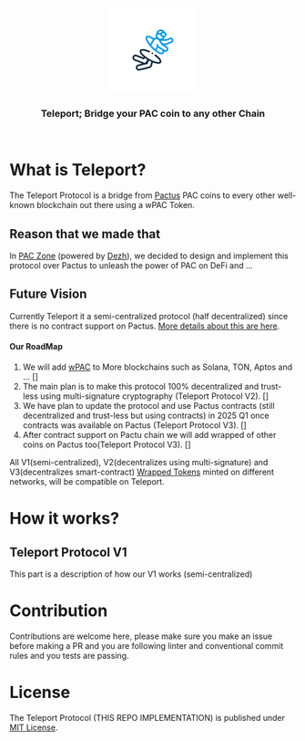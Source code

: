 <p align="center">
    <img alt="Teleport" src="./assets/teleport-transparent.png" width="150" height="150" />
</p>

<h3 align="center">
Teleport; Bridge your PAC coin to any other Chain
</h3>

<br/>

# What is Teleport?

The Teleport Protocol is a bridge from [Pactus](https://pactus.org) PAC coins to every other well-known blockchain out there using a wPAC Token.

## Reason that we made that

In [PAC Zone](https://github.com/PACZone) (powered by [Dezh](https://dezh.tech)), we decided to design and implement this protocol over Pactus to unleash the power of PAC on DeFi and ...

## Future Vision

Currently Teleport it a semi-centralized protocol (half decentralized) since there is no contract support on Pactus. [More details about this are here](#how-it-works).

#### Our RoadMap

1. We will add [wPAC](https://github.com/PACZone/TeleWrapped) to More blockchains such as Solana, TON, Aptos and ... []
2. The main plan is to make this protocol 100% decentralized and trust-less using multi-signature cryptography (Teleport Protocol V2). []
3. We have plan to update the protocol and use Pactus contracts (still decentralized and trust-less but using contracts) in 2025 Q1 once contracts was available on Pactus (Teleport Protocol V3). []
4. After contract support on Pactu chain we will add wrapped of other coins on Pactus too(Teleport Protocol V3). []

All V1(semi-centralized), V2(decentralizes using multi-signature) and V3(decentralizes smart-contract) [Wrapped Tokens](https://github.com/PACZone/TeleWrapped) minted on different networks, will be compatible on Teleport.

# How it works?

## Teleport Protocol V1

This part is a description of how our V1 works (semi-centralized)

<!-- TODO -->

# Contribution

Contributions are welcome here, please make sure you make an issue before making a PR and you are following linter and conventional commit rules and you tests are passing.

# License

The Teleport Protocol (THIS REPO IMPLEMENTATION) is published under [MIT License](./LICENSE).
